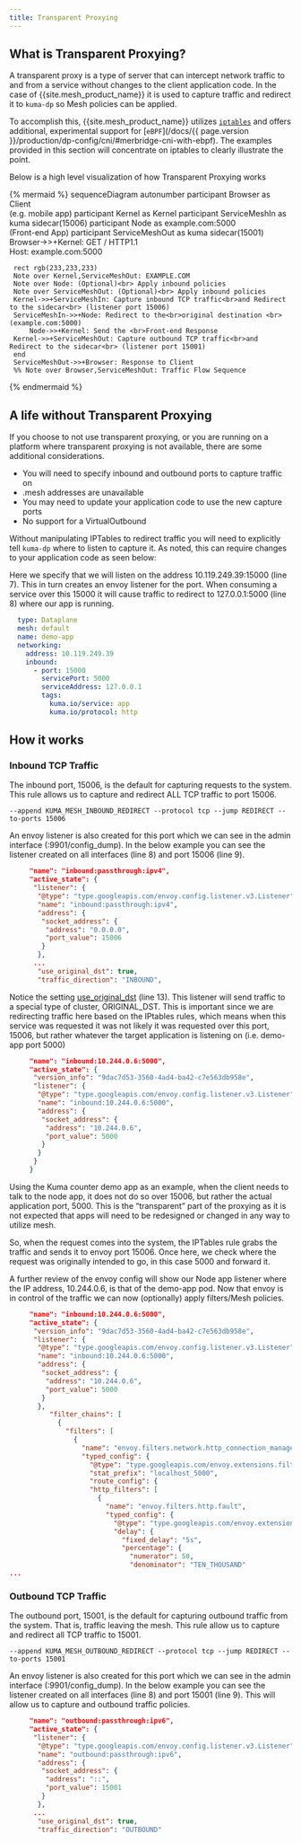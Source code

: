 ```yaml
---
title: Transparent Proxying
---
```


## What is Transparent Proxying?
A transparent proxy is a type of server that can intercept network traffic to and from a service without changes to the client application code. In the case of {{site.mesh_product_name}} it is used to capture traffic and redirect it to `kuma-dp` so Mesh policies can be applied.

To accomplish this, {{site.mesh_product_name}} utilizes [`iptables`](https://linux.die.net/man/8/iptables) and offers additional, experimental support for [`eBPF`](/docs/{{ page.version }}/production/dp-config/cni/#merbridge-cni-with-ebpf). The examples provided in this section will concentrate on iptables to clearly illustrate the point.

Below is a high level visualization of how Transparent Proxying works

{% mermaid %}
 sequenceDiagram
 autonumber
     participant Browser as Client<br>(e.g. mobile app)
     participant Kernel as Kernel
     participant ServiceMeshIn as kuma sidecar(15006)
     participant Node as example.com:5000<br>(Front-end App)
     participant ServiceMeshOut as kuma sidecar(15001)
     Browser->>+Kernel: GET / HTTP1.1<br>Host: example.com:5000
 
     rect rgb(233,233,233)
     Note over Kernel,ServiceMeshOut: EXAMPLE.COM
     Note over Node: (Optional)<br> Apply inbound policies
     Note over ServiceMeshOut: (Optional)<br> Apply inbound policies
     Kernel->>+ServiceMeshIn: Capture inbound TCP traffic<br>and Redirect to the sidecar<br> (listener port 15006)
     ServiceMeshIn->>+Node: Redirect to the<br>original destination <br>(example.com:5000)
         Node->>+Kernel: Send the <br>Front-end Response
     Kernel->>+ServiceMeshOut: Capture outbound TCP traffic<br>and Redirect to the sidecar<br> (listener port 15001)
     end
     ServiceMeshOut->>+Browser: Response to Client
     %% Note over Browser,ServiceMeshOut: Traffic Flow Sequence
{% endmermaid %}



## A life without Transparent Proxying
If you choose to not use transparent proxying, or you are running on a platform where transparent proxying is not available, there are some additional considerations.

- You will need to specify inbound and outbound ports to capture traffic on
- .mesh addresses are unavailable
- You may need to update your application code to use the new capture ports
- No support for a VirtualOutbound

Without manipulating IPTables to redirect traffic you will need to explicitly tell `kuma-dp` where to listen to capture it. As noted, this can require changes to your application code as seen below:



Here we specify that we will listen on the address 10.119.249.39:15000 (line 7). This in turn creates an envoy listener for the port. When consuming a service over this 15000 it will cause traffic to redirect to 127.0.0.1:5000 (line 8) where our app is running. 

```yaml
  type: Dataplane
  mesh: default
  name: demo-app
  networking: 
    address: 10.119.249.39 
    inbound: 
      - port: 15000
        servicePort: 5000
        serviceAddress: 127.0.0.1
        tags: 
          kuma.io/service: app
          kuma.io/protocol: http
```

## How it works

### Inbound TCP Traffic
The inbound port, 15006, is the default for capturing requests to the system. This rule allows us to capture and redirect ALL TCP traffic to port 15006. 
```
--append KUMA_MESH_INBOUND_REDIRECT --protocol tcp --jump REDIRECT --to-ports 15006
```

An envoy listener is also created for this port which we can see in the admin interface (:9901/config_dump). In the below example you can see the listener created on all interfaces (line 8) and port 15006 (line 9).

```json
     "name": "inbound:passthrough:ipv4",
     "active_state": {
      "listener": {
       "@type": "type.googleapis.com/envoy.config.listener.v3.Listener",
       "name": "inbound:passthrough:ipv4",
       "address": {
        "socket_address": {
         "address": "0.0.0.0",
         "port_value": 15006
        }
       },
      ...
       "use_original_dst": true,
       "traffic_direction": "INBOUND",
```

Notice the setting [use_original_dst](https://www.envoyproxy.io/docs/envoy/latest/api-v3/config/listener/v3/listener.proto) (line 13). This listener will send traffic to a special type of cluster, ORIGINAL_DST. This is important since we are redirecting traffic here based on the IPtables rules, which means when this service was requested it was not likely it was requested over this port, 15006, but rather whatever the target application is listening on (i.e. demo-app port 5000)

```json
     "name": "inbound:10.244.0.6:5000",
     "active_state": {
      "version_info": "9dac7d53-3560-4ad4-ba42-c7e563db958e",
      "listener": {
       "@type": "type.googleapis.com/envoy.config.listener.v3.Listener",
       "name": "inbound:10.244.0.6:5000",
       "address": {
        "socket_address": {
         "address": "10.244.0.6",
         "port_value": 5000
        }
       }
      }
     }
```

Using the Kuma counter demo app as an example, when the client needs to talk to the node app, it does not do so over 15006, but rather the actual application port, 5000. This is the “transparent” part of the proxying as it is not expected that apps will need to be redesigned or changed in any way to utilize mesh.


So, when the request comes into the system, the IPTables rule grabs the traffic and sends it to envoy port 15006. Once here, we check where the request was originally intended to go, in this case 5000 and forward it.


A further review of the envoy config will show our Node app listener where the IP address, 10.244.0.6, is that of the demo-app pod. Now that envoy is in control of the traffic we can now
(optionally) apply filters/Mesh policies.


```json
     "name": "inbound:10.244.0.6:5000",
     "active_state": {
      "version_info": "9dac7d53-3560-4ad4-ba42-c7e563db958e",
      "listener": {
       "@type": "type.googleapis.com/envoy.config.listener.v3.Listener",
       "name": "inbound:10.244.0.6:5000",
       "address": {
        "socket_address": {
         "address": "10.244.0.6",
         "port_value": 5000
        }
       },
          "filter_chains": [
            {
              "filters": [
                {
                  "name": "envoy.filters.network.http_connection_manager",
                  "typed_config": {
                    "@type": "type.googleapis.com/envoy.extensions.filters.network.http_connection_manager.v3.HttpConnectionManager",
                    "stat_prefix": "localhost_5000",
                    "route_config": {
                    "http_filters": [
                      {
                        "name": "envoy.filters.http.fault",
                        "typed_config": {
                          "@type": "type.googleapis.com/envoy.extensions.filters.http.fault.v3.HTTPFault",
                          "delay": {
                            "fixed_delay": "5s",
                            "percentage": {
                              "numerator": 50,
                              "denominator": "TEN_THOUSAND"
...
```

### Outbound TCP Traffic


The outbound port, 15001, is the default for capturing outbound traffic from the system. That is, traffic leaving the mesh. This rule allow us to capture and redirect all TCP traffic to 15001. 


```
--append KUMA_MESH_OUTBOUND_REDIRECT --protocol tcp --jump REDIRECT --to-ports 15001
```

An envoy listener is also created for this port which we can see in the admin interface (:9901/config_dump). In the below example you can see the listener created on all interfaces (line 8) and port 15001 (line 9). This will allow us to capture and outbound traffic policies.

```json
     "name": "outbound:passthrough:ipv6",
     "active_state": {
      "listener": {
       "@type": "type.googleapis.com/envoy.config.listener.v3.Listener",
       "name": "outbound:passthrough:ipv6",
       "address": {
        "socket_address": {
         "address": "::",
         "port_value": 15001
        }
       },
      ...
       "use_original_dst": true,
       "traffic_direction": "OUTBOUND"
```